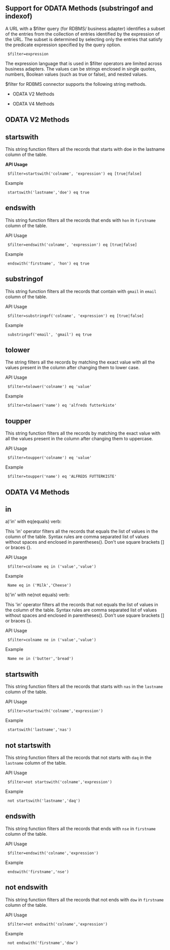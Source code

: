                              

Support for ODATA Methods (substringof and indexof)
---------------------------------------------------

A URL with a $filter query (for RDBMS/ business adapter) identifies a subset of the entries from the collection of entries identified by the expression of the URL. The subset is determined by selecting only the entries that satisfy the predicate expression specified by the query option.

```
 $filter=expression
```

The expression language that is used in $filter operators are limited across business adapters. The values can be strings enclosed in single quotes, numbers, Boolean values (such as true or false), and nested values.

$filter for RDBMS connector supports the following string methods.

*   ODATA V2 Methods

*   ODATA V4 Methods

ODATA V2 Methods
---------

startswith
--------

This string function filters all the records that starts with doe in the lastname column of the table.

**API Usage**

```
 $filter=startswith('colname', 'expression') eq [true|false]
```

Example

```
 startswith('lastname','doe') eq true
```

endswith
--------

This string function filters all the records that ends with `hon` in `firstname` column of the table.

API Usage

```
 $filter=endswith('colname', 'expression') eq [true|false]
```

Example

```
 endswith('firstname', 'hon') eq true
```

substringof
-----------

This string function filters all the records that contain with `gmail` in `email` column of the table.

API Usage

```
 $filter=substringof('colname', 'expression') eq [true|false]
```

Example

```
 substringof('email', 'gmail') eq true
```

tolower
-------

The string filters all the records by matching the exact value with all the values present in the column after changing them to lower case.

API Usage

```
 $filter=tolower('colname') eq 'value'
```

Example

```
 $filter=tolower('name') eq 'alfreds futterkiste'
```

toupper
-------

This string function filters all the records by matching the exact value with all the values present in the column after changing them to uppercase.

API Usage

```
 $filter=toupper('colname') eq 'value'
```

Example

```
 $filter=toupper('name') eq 'ALFREDS FUTTERKISTE'
```

ODATA V4 Methods
---------

in
-------

a)'in' with eq(equals) verb:

This 'in' operator filters all the records that equals the list of values in the column of the table.
Syntax rules are comma separated list of values without spaces and enclosed in parentheses(). Don't use square brackets [] or braces {}.

API Usage

```
 $filter=colname eq in ('value','value')
```

Example

```
 Name eq in ('Milk','Cheese')
```

b)'in' with ne(not equals) verb:

This 'in' operator filters all the records that not equals the list of values in the column of the table.
Syntax rules are comma separated list of values without spaces and enclosed in parentheses(). Don't use square brackets [] or braces {}.

API Usage

```
 $filter=colname ne in ('value','value')
```

Example

```
 Name ne in ('butter','bread')
```


startswith
-----------

This string function filters all the records that starts with `nas` in the `lastname` column of the table.

API Usage

```
 $filter=startswith('colname','expression')
```

Example

```
 startswith('lastname','nas')
```

not startswith
--------------

This string function filters all the records that not starts with `daq` in the `lastname` column of the table.

API Usage

```
 $filter=not startswith('colname','expression')
```

Example

```
 not startswith('lastname','daq')
```

endswith
--------

This string function filters all the records that ends with `nse` in `firstname` column of the table.

API Usage

```
 $filter=endswith('colname','expression')
```

Example

```
 endswith('firstname','nse')
```

not endswith
-------------

This string function filters all the records that not ends with `dow` in `firstname` column of the table.

API Usage

```
 $filter=not endswith('colname','expression')
```

Example

```
 not endswith('firstname','dow')
```